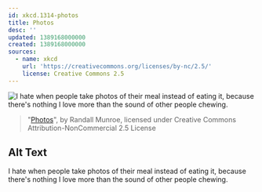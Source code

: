 ```yaml
---
id: xkcd.1314-photos
title: Photos
desc: ''
updated: 1389168000000
created: 1389168000000
sources:
  - name: xkcd
    url: 'https://creativecommons.org/licenses/by-nc/2.5/'
    license: Creative Commons 2.5
---
```

![I hate when people take photos of their meal instead of eating it, because there's nothing I love more than the sound of other people chewing.](https://imgs.xkcd.com/comics/photos.png)
> "[Photos](https://xkcd.com/1314/)", by Randall Munroe, licensed under Creative Commons Attribution-NonCommercial 2.5 License

## Alt Text
I hate when people take photos of their meal instead of eating it, because there's nothing I love more than the sound of other people chewing.
